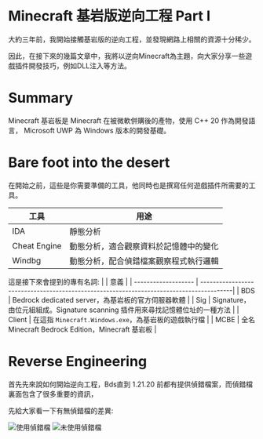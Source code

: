 # Minecraft 基岩版逆向工程 Part I
大約三年前，我開始接觸基岩版的逆向工程，並發現網路上相關的資源十分稀少。

因此，在接下來的幾篇文章中，我將以逆向Minecraft為主題，向大家分享一些遊戲插件開發技巧，例如DLL注入等方法。
# Summary
Minecraft 基岩板是 Minecraft 在被微軟併購後的產物，使用 C++ 20 作為開發語言，
Microsoft UWP 為 Windows 版本的開發基礎。

# Bare foot into the desert
在開始之前，這些是你需要準備的工具，他同時也是撰寫任何遊戲插件所需要的工具。

|  工具               | 用途                                                |
| ------------------- | --------------------------------------------------- |
| IDA                 | 靜態分析                                            | 
| Cheat Engine        | 動態分析，適合觀察資料於記憶體中的變化              | 
| Windbg              | 動態分析，配合偵錯檔案觀察程式執行邏輯              |


這是接下來會提到的專有名詞:
|                     |                                         意義                                            |
| ------------------- | ----------------------------------------------------------------------------------------|
| BDS                 | Bedrock dedicated server，為基岩板的官方伺服器軟體                                      |
| Sig                 | Signature，由位元組組成。Signature scanning 插件用來尋找記憶體位址的一種方法            | 
| Client              | 在這指 ```Minecraft.Windows.exe```，為基岩板的遊戲執行檔                                |
| MCBE                | 全名 Minecraft Bedrock Edition，Minecraft 基岩板                                        |

# Reverse Engineering
首先先來說如何開始逆向工程，Bds直到 1.21.20 前都有提供偵錯檔案，而偵錯檔裏面包含了很多重要的資訊，

先給大家看一下有無偵錯檔的差異:

![使用偵錯檔](https://lompandi.github.io/posts/imgs/symbolized.png)
![未使用偵錯檔](https://lompandi.github.io/posts/imgs/non-symbolized.png)


